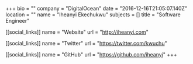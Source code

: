 +++
bio = ""
company = "DigitalOcean"
date = "2016-12-16T21:05:07.140Z"
location = ""
name = "Iheanyi Ekechukwu"
subjects = []
title = "Software Engineer"

[[social_links]]
  name = "Website"
  url = "http://iheanyi.com"

[[social_links]]
  name = "Twitter"
  url = "https://twitter.com/kwuchu"

[[social_links]]
  name = "GitHub"
  url = "https://github.com/iheanyi"
+++
